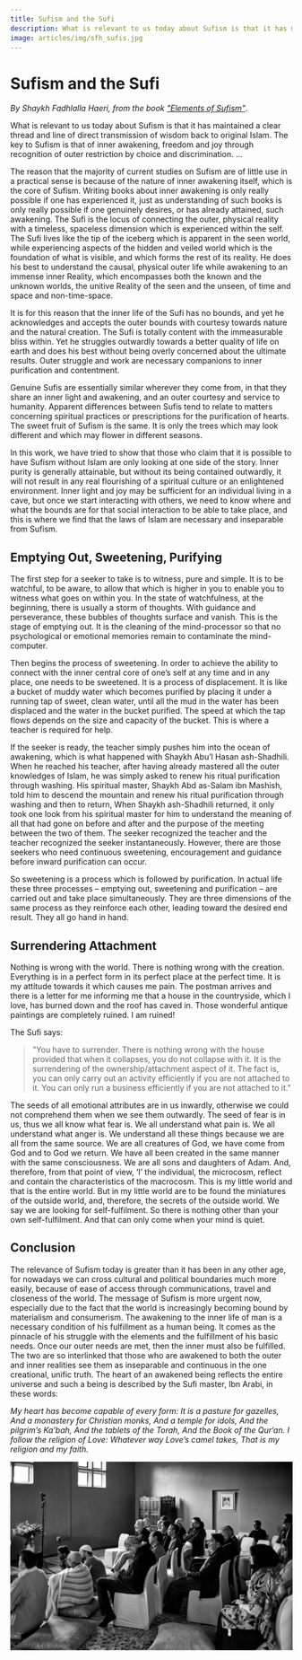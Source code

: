 ```yaml
---
title: Sufism and the Sufi
description: What is relevant to us today about Sufism is that it has maintained a clear thread and line of direct transmission of wisdom back to original Islam. The key to Sufism is that of inner awakening, freedom and joy through recognition of outer restriction by choice and discrimination.
image: articles/img/sfh_sufis.jpg
---
```


# Sufism and the Sufi

_By Shaykh Fadhlalla Haeri, from the book ["Elements of Sufism"](https://zahrapublications.pub/book-ElementsOfSufism.php#bookTitle)_.

What is relevant to us today about Sufism is that it has maintained a clear thread and line of direct transmission of wisdom back to original Islam. The key to Sufism is that of inner awakening, freedom and joy through recognition of outer restriction by choice and discrimination. …

The reason that the majority of current studies on Sufism are of little use in a practical sense is because of the nature of inner awakening itself, which is the core of Sufism. Writing books about inner awakening is only really possible if one has experienced it, just as understanding of such books is only really possible if one genuinely desires, or has already attained, such awakening. The Sufi is the locus of connecting the outer, physical reality with a timeless, spaceless dimension which is experienced within the self. The Sufi lives like the tip of the iceberg which is apparent in the seen world, while experiencing aspects of the hidden and veiled world which is the foundation of what is visible, and which forms the rest of its reality. He does his best to understand the causal, physical outer life while awakening to an immense inner Reality, which encompasses both the known and the unknown worlds, the unitive Reality of the seen and the unseen, of time and space and non-time-space.

It is for this reason that the inner life of the Sufi has no bounds, and yet he acknowledges and accepts the outer bounds with courtesy towards nature and the natural creation. The Sufi is totally content with the immeasurable bliss within. Yet he struggles outwardly towards a better quality of life on earth and does his best without being overly concerned about the ultimate results. Outer struggle and work are necessary companions to inner purification and contentment.

Genuine Sufis are essentially similar wherever they come from, in that they share an inner light and awakening, and an outer courtesy and service to humanity. Apparent differences between Sufis tend to relate to matters concerning spiritual practices or prescriptions for the purification of hearts. The sweet fruit of Sufism is the same. It is only the trees which may look different and which may flower in different seasons.

In this work, we have tried to show that those who claim that it is possible to have Sufism without Islam are only looking at one side of the story. Inner purity is generally attainable, but without its being contained outwardly, it will not result in any real flourishing of a spiritual culture or an enlightened environment. Inner light and joy may be sufficient for an individual living in a cave, but once we start interacting with others, we need to know where and what the bounds are for that social interaction to be able to take place, and this is where we find that the laws of Islam are necessary and inseparable from Sufism.

## Emptying Out, Sweetening, Purifying

The first step for a seeker to take is to witness, pure and simple. It is to be watchful, to be aware, to allow that which is higher in you to enable you to witness what goes on within you. In the state of watchfulness, at the beginning, there is usually a storm of thoughts. With guidance and perseverance, these bubbles of thoughts surface and vanish. This is the stage of emptying out. It is the cleaning of the mind-processor so that no psychological or emotional memories remain to contaminate the mind-computer.

Then begins the process of sweetening. In order to achieve the ability to connect with the inner central core of one’s self at any time and in any place, one needs to be sweetened. It is a process of displacement. It is like a bucket of muddy water which becomes purified by placing it under a running tap of sweet, clean water, until all the mud in the water has been displaced and the water in the bucket purified. The speed at which the tap flows depends on the size and capacity of the bucket. This is where a teacher is required for help.

If the seeker is ready, the teacher simply pushes him into the ocean of awakening, which is what happened with Shaykh Abu’l Hasan ash-Shadhili. When he reached his teacher, after having already mastered all the outer knowledges of Islam, he was simply asked to renew his ritual purification through washing. His spiritual master, Shaykh Abd as-Salam ibn Mashish, told him to descend the mountain and renew his ritual purification through washing and then to return, When Shaykh ash-Shadhili returned, it only took one look from his spiritual master for him to understand the meaning of all that had gone on before and after and the purpose of the meeting between the two of them. The seeker recognized the teacher and the teacher recognized the seeker instantaneously. However, there are those seekers who need continuous sweetening, encouragement and guidance before inward purification can occur.

So sweetening is a process which is followed by purification. In actual life these three processes – emptying out, sweetening and purification – are carried out and take place simultaneously. They are three dimensions of the same process as they reinforce each other, leading toward the desired end result. They all go hand in hand.

## Surrendering Attachment

Nothing is wrong with the world. There is nothing wrong with the creation. Everything is in a perfect form in its perfect place at the perfect time. It is my attitude towards it which causes me pain. The postman arrives and there is a letter for me informing me that a house in the countryside, which I love, has burned down and the roof has caved in. Those wonderful antique paintings are completely ruined. I am ruined!

The Sufi says:

> "You have to surrender. There is nothing wrong with the house provided that when it collapses, you do not collapse with it. It is the surrendering of the ownership/attachment aspect of it. The fact is, you can only carry out an activity efficiently if you are not attached to it. You can only run a business efficiently if you are not attached to it."

The seeds of all emotional attributes are in us inwardly, otherwise we could not comprehend them when we see them outwardly. The seed of fear is in us, thus we all know what fear is. We all understand what pain is. We all understand what anger is. We understand all these things because we are all from the same source. We are all creatures of God, we have come from God and to God we return. We have all been created in the same manner with the same consciousness. We are all sons and daughters of Adam. And, therefore, from that point of view, ‘I’ the individual, the microcosm, reflect and contain the characteristics of the macrocosm. This is my little world and that is the entire world. But in my little world are to be found the miniatures of the outside world, and, therefore, the secrets of the outside world. We say we are looking for self-fulfilment. So there is nothing other than your own self-fulfilment. And that can only come when your mind is quiet.

## Conclusion

The relevance of Sufism today is greater than it has been in any other age, for nowadays we can cross cultural and political boundaries much more easily, because of ease of access through communications, travel and closeness of the world. The message of Sufism is more urgent now, especially due to the fact that the world is increasingly becoming bound by materialism and consumerism. The awakening to the inner life of man is a necessary condition of his fulfillment as a human being. It comes as the pinnacle of his struggle with the elements and the fulfillment of his basic needs. Once our outer needs are met, then the inner must also be fulfilled. The two are so interlinked that those who are awakened to both the outer and inner realities see them as inseparable and continuous in the one creational, unific truth. The heart of an awakened being reflects the entire universe and such a being is described by the Sufi master, Ibn Arabi, in these words:

_My heart has become capable of every form:_
_It is a pasture for gazelles,_
_And a monastery for Christian monks,_
_And a temple for idols,_
_And the pilgrim’s Ka’bah,_
_And the tablets of the Torah,_
_And the Book of the Qur‘an._
_I follow the religion of Love:_
_Whatever way Love’s camel takes,_
_That is my religion and my faith._

![Sufis](./img/sfh_sufis.jpg)